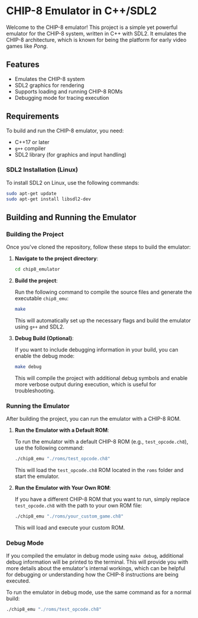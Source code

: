 # CHIP-8 Emulator in C++/SDL2

Welcome to the CHIP-8 emulator! This project is a simple yet powerful emulator for the CHIP-8 system, written in C++ with SDL2. It emulates the CHIP-8 architecture, which is known for being the platform for early video games like *Pong*.

## Features

- Emulates the CHIP-8 system
- SDL2 graphics for rendering
- Supports loading and running CHIP-8 ROMs
- Debugging mode for tracing execution

## Requirements

To build and run the CHIP-8 emulator, you need:

- C++17 or later
- `g++` compiler
- SDL2 library (for graphics and input handling)

### SDL2 Installation (Linux)

To install SDL2 on Linux, use the following commands:

```bash
sudo apt-get update
sudo apt-get install libsdl2-dev
```

## Building and Running the Emulator

### Building the Project

Once you've cloned the repository, follow these steps to build the emulator:

1. **Navigate to the project directory**:

    ```bash
    cd chip8_emulator
    ```

2. **Build the project**:

    Run the following command to compile the source files and generate the executable `chip8_emu`:

    ```bash
    make
    ```

    This will automatically set up the necessary flags and build the emulator using `g++` and SDL2.

3. **Debug Build (Optional)**:

    If you want to include debugging information in your build, you can enable the debug mode:

    ```bash
    make debug
    ```

    This will compile the project with additional debug symbols and enable more verbose output during execution, which is useful for troubleshooting.

### Running the Emulator

After building the project, you can run the emulator with a CHIP-8 ROM.

1. **Run the Emulator with a Default ROM**:

    To run the emulator with a default CHIP-8 ROM (e.g., `test_opcode.ch8`), use the following command:

    ```bash
    ./chip8_emu "./roms/test_opcode.ch8"
    ```

    This will load the `test_opcode.ch8` ROM located in the `roms` folder and start the emulator.

2. **Run the Emulator with Your Own ROM**:

    If you have a different CHIP-8 ROM that you want to run, simply replace `test_opcode.ch8` with the path to your own ROM file:

    ```bash
    ./chip8_emu "./roms/your_custom_game.ch8"
    ```

    This will load and execute your custom ROM.

### Debug Mode

If you compiled the emulator in debug mode using `make debug`, additional debug information will be printed to the terminal. This will provide you with more details about the emulator's internal workings, which can be helpful for debugging or understanding how the CHIP-8 instructions are being executed.

To run the emulator in debug mode, use the same command as for a normal build:

```bash
./chip8_emu "./roms/test_opcode.ch8"

